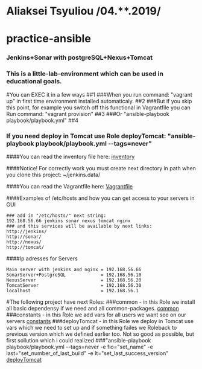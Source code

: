 # Aliaksei Tsyuliou /04.**.2019/

# practice-ansible

### Jenkins+Sonar with postgreSQL+Nexus+Tomcat
### This is a little-lab-environment which can be used in educational goals.

#You can EXEC it in a few ways
##1 
###When you run command: "vagrant up" in first time environment installed automaticaly. 
##2
###But if you skip this point, for example you switch off this functional in Vagrantfile you can Run command: "vagrant provision" 
##3
###Or "ansible-playbook playbook/playbook.yml"
##4
### If you need deploy in Tomcat use Role deployTomcat: "ansible-playbook playbook/playbook.yml --tags=never"

####You can read the inventory file here:
[inventory](./inventory)

####Notice! For correctly work you must create next directory in path when you clone this project: ~/jenkins.data/

####You can read the Vagrantfile here:
[Vagrantfile](./Vagrantfile)

####Examples of /etc/hosts and how you can get access to your servers in GUI
```
### add in "/etc/hosts/" next string:
192.168.56.66 jenkins sonar nexus tomcat nginx
### and this services will be available by next links:
http://jenkins/
http://sonar/
http://nexus/
http://tomcat/
```
####Ip adresses for Servers
```
Main server with jenkins and nginx = 192.168.56.66
SonarServer+PostgreSQL             = 192.168.56.10
NexusServer                        = 192.168.56.20
TomcatServer                       = 192.168.56.30
localhost                          = 192.168.56.1
```

#The following project have next Roles:
###common - in this Role we install all basic dependensy if we need and all common-packages.
[common](roles/common)
###constants - in this Role we add vars for all users we want see on our servers
[constants](roles/constants)
###deployTomcat - in this Role we deploy in Tomcat use vars which we need to set up and if something failes we Roleback to previous version which we defined earlier too. Not so good as possible, but first sollution which i could realized
###"ansible-playbook playbook/playbook.yml --tags=never -e fio="set_name" -e last="set_number_of_last_build" -e lt="set_last_success_version"
[deployTomcat](roles/deployTomcat)

